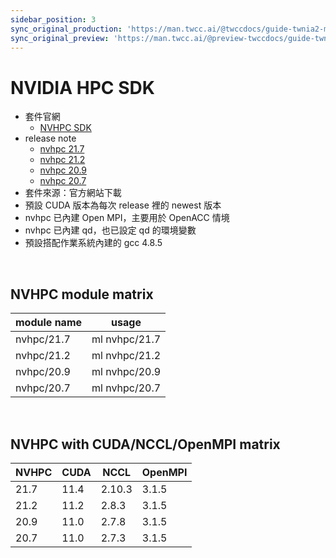 ```yaml
---
sidebar_position: 3
sync_original_production: 'https://man.twcc.ai/@twccdocs/guide-twnia2-module-nvidia-hpc-sdk-zh' 
sync_original_preview: 'https://man.twcc.ai/@preview-twccdocs/guide-twnia2-module-nvidia-hpc-sdk-zh' 
---
```



# NVIDIA HPC SDK


- 套件官網
  - [NVHPC SDK](https://developer.nvidia.com/hpc-sdk)
- release note
  - [nvhpc 21.7](https://docs.nvidia.com/hpc-sdk/archive/21.7/hpc-sdk-release-notes/index.html) 
  - [nvhpc 21.2](https://docs.nvidia.com/hpc-sdk/archive/21.2/hpc-sdk-release-notes/index.html)
  - [nvhpc 20.9](https://docs.nvidia.com/hpc-sdk/archive/20.9/hpc-sdk-release-notes/index.html)
  - [nvhpc 20.7](https://docs.nvidia.com/hpc-sdk/archive/20.7/hpc-sdk-release-notes/index.html)
- 套件來源：官方網站下載  
- 預設 CUDA 版本為每次 release 裡的 newest 版本
- nvhpc 已內建 Open MPI，主要用於 OpenACC 情境
- nvhpc 已內建 qd，也已設定 qd 的環境變數
- 預設搭配作業系統內建的 gcc 4.8.5

<br/>


## NVHPC module matrix

| module name | usage         |
| ----------- | ------------- |
| nvhpc/21.7  | ml nvhpc/21.7 |
| nvhpc/21.2  | ml nvhpc/21.2 |
| nvhpc/20.9  | ml nvhpc/20.9 |
| nvhpc/20.7  | ml nvhpc/20.7 |

<br/>


## NVHPC with CUDA/NCCL/OpenMPI matrix

| NVHPC | CUDA | NCCL  | OpenMPI |
| ----- | ---- | ----- | ------- |
| 21.7  | 11.4 | 2.10.3 | 3.1.5   |
| 21.2  | 11.2 | 2.8.3 | 3.1.5   |
| 20.9  | 11.0 | 2.7.8 | 3.1.5   |
| 20.7  | 11.0 | 2.7.3 | 3.1.5   |
